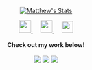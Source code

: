 
<!--
**MatthewLaFalce/MatthewLaFalce** is a ✨ _special_ ✨ repository because its `README.md` (this file) appears on your GitHub profile.

Here are some ideas to get you started:

- 🔭 I’m currently working on ...
- 🌱 I’m currently learning ...
- 👯 I’m looking to collaborate on ...
- 🤔 I’m looking for help with ...
- 💬 Ask me about ...
- 📫 How to reach me: ...
- 😄 Pronouns: ...
- ⚡ Fun fact: ...
-->
<p align="center">
  <a href="https://github.com/MatthewLaFalce" class="rich-diff-level-one">
    <img src="https://github-readme-stats.vercel.app/api?username=MatthewLaFalce&count_private=true&show_icons=true&theme=graywhite&hide=stars,contribs" alt="Matthew's Stats" >
  </a>
</p>


<p align="center">
  <a href="https://toolkit.mattlafalce.me">
    <img src="https://img.icons8.com/material/256/000000/toolbox--v1.png" width="28px"/>
  </a>
  &emsp;
  <a href="https://mattlafalce.me">
    <img src="https://img.icons8.com/material/256/000000/globe--v1.png" width="28px"/>
  </a>
  &emsp;
  <a href="https://linkedin.com/in/matthew-lafalce">
    <img src="https://img.icons8.com/ios-filled/256/000000/linkedin.svg" width="26px"/>
  </a>
  <br><br>
  <strong>Check out my work below!</strong>
  <br><br>
  <img src="https://badges.pufler.dev/repos/MatthewLaFalce?style=flat-square&color=black&logo=github">
  <img src="https://badges.pufler.dev/years/MatthewLaFalce?style=flat-square&color=black&logo=github">
  <img src="https://badges.pufler.dev/gists/MatthewLaFalce?style=flat-square&color=black&logo=github">
</p>

